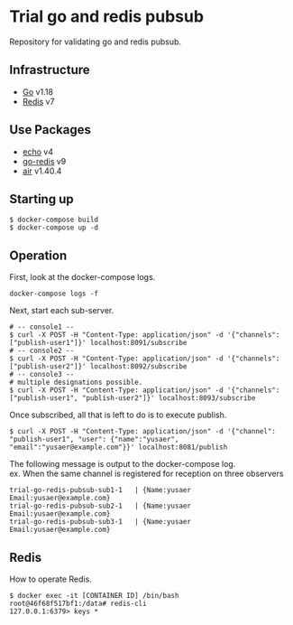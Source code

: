 # Trial go and redis pubsub

Repository for validating go and redis pubsub.

## Infrastructure

- [Go](https://go.dev/) v1.18
- [Redis](https://redis.io/) v7

## Use Packages

- [echo](https://echo.labstack.com/) v4
- [go-redis](https://redis.uptrace.dev/) v9
- [air](https://github.com/cosmtrek/air) v1.40.4

## Starting up

```
$ docker-compose build
$ docker-compose up -d
```

## Operation 

First, look at the docker-compose logs.

```
docker-compose logs -f
```

Next, start each sub-server.

```
# -- console1 --
$ curl -X POST -H "Content-Type: application/json" -d '{"channels":["publish-user1"]}' localhost:8091/subscribe
# -- console2 --
$ curl -X POST -H "Content-Type: application/json" -d '{"channels":["publish-user2"]}' localhost:8092/subscribe
# -- console3 --
# multiple designations possible.
$ curl -X POST -H "Content-Type: application/json" -d '{"channels":["publish-user1", "publish-user2"]}' localhost:8093/subscribe
```

Once subscribed, all that is left to do is to execute publish.

```
$ curl -X POST -H "Content-Type: application/json" -d '{"channel": "publish-user1", "user": {"name":"yusaer", "email":"yusaer@example.com"}}' localhost:8081/publish
```

The following message is output to the docker-compose log.  
ex. When the same channel is registered for reception on three observers

```
trial-go-redis-pubsub-sub1-1   | {Name:yusaer Email:yusaer@example.com}
trial-go-redis-pubsub-sub2-1   | {Name:yusaer Email:yusaer@example.com}
trial-go-redis-pubsub-sub3-1   | {Name:yusaer Email:yusaer@example.com}
```

## Redis

How to operate Redis.

```
$ docker exec -it [CONTAINER ID] /bin/bash
root@46f68f517bf1:/data# redis-cli
127.0.0.1:6379> keys *
```
